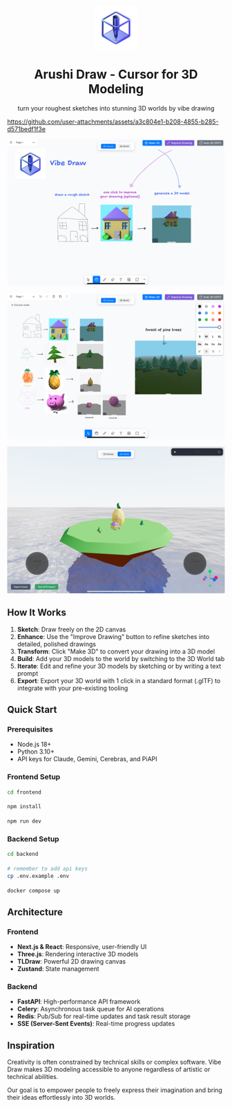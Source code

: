 <div align="center">
    <img alt="Logo" src="docs/icon.png" width="100" />
</div>
<h1 align="center">
    Arushi Draw - Cursor for 3D Modeling
</h1>
<p align="center">
   turn your roughest sketches into stunning 3D worlds by vibe drawing
</p>

https://github.com/user-attachments/assets/a3c804e1-b208-4855-b285-d571bedf1f3e

![Vibe Draw UI](docs/ui.jpeg)

![Vibe Draw 2D Canvas](docs/canvas.jpeg)

![Vibe Draw 3D World](docs/world.jpeg)

## How It Works

1. **Sketch**: Draw freely on the 2D canvas
2. **Enhance**: Use the "Improve Drawing" button to refine sketches into detailed, polished drawings
3. **Transform**: Click "Make 3D" to convert your drawing into a 3D model
4. **Build**: Add your 3D models to the world by switching to the 3D World tab
5. **Iterate**: Edit and refine your 3D models by sketching or by writing a text prompt
6. **Export**: Export your 3D world with 1 click in a standard format (.glTF) to integrate with your pre-existing tooling 

## Quick Start

### Prerequisites

- Node.js 18+
- Python 3.10+
- API keys for Claude, Gemini, Cerebras, and PiAPI

### Frontend Setup

```bash
cd frontend

npm install

npm run dev
```

### Backend Setup

```bash
cd backend

# remember to add api keys
cp .env.example .env

docker compose up
```

## Architecture

### Frontend

- **Next.js & React**: Responsive, user-friendly UI
- **Three.js**: Rendering interactive 3D models
- **TLDraw**: Powerful 2D drawing canvas
- **Zustand**: State management

### Backend

- **FastAPI**: High-performance API framework
- **Celery**: Asynchronous task queue for AI operations
- **Redis**: Pub/Sub for real-time updates and task result storage
- **SSE (Server-Sent Events)**: Real-time progress updates

## Inspiration

Creativity is often constrained by technical skills or complex software. Vibe Draw makes 3D modeling accessible to anyone regardless of artistic or technical abilities.

Our goal is to empower people to freely express their imagination and bring their ideas effortlessly into 3D worlds.

